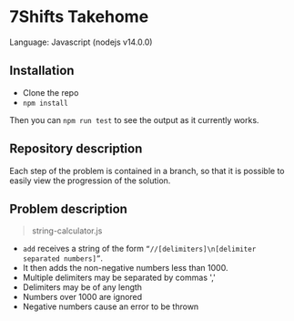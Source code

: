 # 7Shifts Takehome

Language: Javascript (nodejs v14.0.0)

## Installation

- Clone the repo
- `npm install`

Then you can `npm run test` to see the output as it currently works.

## Repository description

Each step of the problem is contained in a branch, so that it is possible to easily view the progression of the solution.

## Problem description

> string-calculator.js

- `add` receives a string of the form `“//[delimiters]\n[delimiter separated numbers]”`.
- It then adds the non-negative numbers less than 1000.
- Multiple delimiters may be separated by commas ','
- Delimiters may be of any length
- Numbers over 1000 are ignored
- Negative numbers cause an error to be thrown
